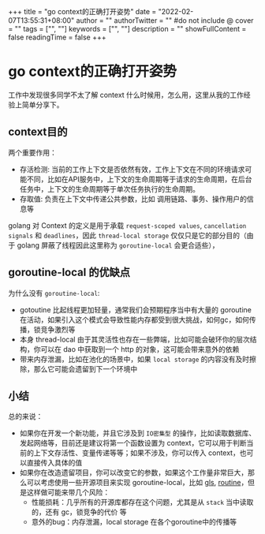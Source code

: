 +++
title = "go context的正确打开姿势"
date = "2022-02-07T13:55:31+08:00"
author = ""
authorTwitter = "" #do not include @
cover = ""
tags = ["", ""]
keywords = ["", ""]
description = ""
showFullContent = false
readingTime = false
+++

# go context的正确打开姿势
工作中发现很多同学不太了解 context 什么时候用，怎么用，这里从我的工作经验上简单分享下。

## context目的
两个重要作用：
- 存活检测: 当前的工作上下文是否依然有效，工作上下文在不同的环境请求可能不同，比如在API服务中，上下文的生命周期等于请求的生命周期，在后台任务中，上下文的生命周期等于单次任务执行的生命周期。
- 存取值: 负责在上下文中传递公共参数，比如 调用链路、事务、操作用户的信息等

golang 对 Context 的定义是用于承载 `request-scoped values`, `cancellation signals` 和 `deadlines`，因此 `thread-local storage` 仅仅只是它的部分目的（由于 golang 屏蔽了线程因此这里称为 `goroutine-local` 会更合适些），

## goroutine-local 的优缺点

为什么没有 `goroutine-local`:
- gotoutine 比起线程更加轻量，通常我们会预期程序当中有大量的 goroutine 在活动，如果引入这个模式会导致性能内存都受到很大挑战，如何gc，如何传播，锁竞争激烈等
- 本身 thread-local 由于其灵活性也存在一些弊端，比如可能会破环你的层次结构，你可以在 dao 中获取到一个 http 的对象，这可能会带来意外的依赖
- 带来内存泄漏，比如在池化的场景中，如果 `local storage` 的内容没有及时擦除，那么它可能会遗留到下一个环境中

## 小结
总的来说：
- 如果你在开发一个新功能，并且它涉及到 `IO密集型` 的操作，比如读取数据库、发起网络等，目前还是建议将第一个函数设置为 context，它可以用于判断当前的上下文存活性、变量传递等等；如果不涉及，你可以传入 context，也可以直接传入具体的值
- 如果你在改造遗留项目，你可以改变它的参数，如果这个工作量非常巨大，那么可以考虑使用一些开源项目来实现 goroutine-local，比如 [gls](https://github.com/jtolio/gls), [routine](https://github.com/go-eden/routine)，但是这样做可能来带几个风险：
  + 性能损耗：几乎所有的开源库都存在这个问题，尤其是从 `stack` 当中读取的，还有 gc，锁竞争的代价 等
  + 意外的bug：内存泄漏，local storage 在各个goroutine中的传播等

